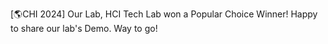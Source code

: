 ﻿---
layout: post
date: 2024-05-20 13:59:00-0400
inline: true
related_posts: false
---

[🌎CHI 2024] Our Lab, HCI Tech Lab won a Popular Choice Winner! Happy to share our lab's Demo. Way to go! 